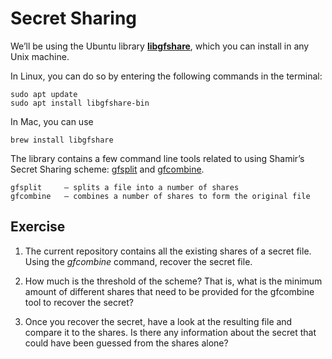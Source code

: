 # Secret Sharing

We’ll be using the Ubuntu library **[libgfshare](https://www.howtoinstall.me/ubuntu/18-04/libgfshare-bin/)**, which you can install in any Unix machine. 

In Linux, you can do so by entering the following commands in the terminal:

    sudo apt update
    sudo apt install libgfshare-bin

In Mac, you can use

    brew install libgfshare

The library contains a few command line tools related to using Shamir’s Secret Sharing scheme: [gfsplit](https://manpages.ubuntu.com/manpages/focal/en/man1/gfsplit.1.html) and [gfcombine](https://manpages.ubuntu.com/manpages/focal/en/man1/gfcombine.1.html).

    gfsplit     – splits a file into a number of shares
    gfcombine   – combines a number of shares to form the original file

## Exercise

1. The current repository contains all the existing shares of a secret file. Using the *gfcombine* command, recover the secret file. 

1. How much is the threshold of the scheme? That is, what is the minimum amount of different shares that need to be provided for the gfcombine tool to recover the secret?

1. Once you recover the secret, have a look at the resulting file and compare it to the shares. Is there any information about the secret that could have been guessed from the shares alone? 
